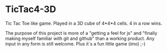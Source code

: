 # TicTac4-3D
Tic Tac Toe like game. Played in a 3D cube of 4\*4\*4 cells. 4 in a row wins.

The purpose of this project is more of a "getting a feel for js" and "finally making myself familiar with git and github" than a working product.
Any input in any form is still welcome.
Plus it´s a fun little game (imo) ;-)
